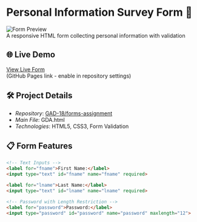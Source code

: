 # Personal Information Survey Form 📝

![Form Preview](/screenshots/form-preview.png)  
A responsive HTML form collecting personal information with validation

## 🌐 Live Demo
[View Live Form](https://GAD-18.github.io/forms-assignment/GDA.html)  
(GitHub Pages link - enable in repository settings)

## 🛠 Project Details
- *Repository*: [GAD-18/forms-assignment](https://github.com/GAD-18/forms-assignment)
- *Main File*: GDA.html
- *Technologies*: HTML5, CSS3, Form Validation

## 📋 Form Features
```html
<!-- Text Inputs -->
<label for="fname">First Name:</label>
<input type="text" id="fname" name="fname" required>

<label for="lname">Last Name:</label>
<input type="text" id="lname" name="lname" required>

<!-- Password with Length Restriction -->
<label for="password">Password:</label>
<input type="password" id="password" name="password" maxlength="12">
